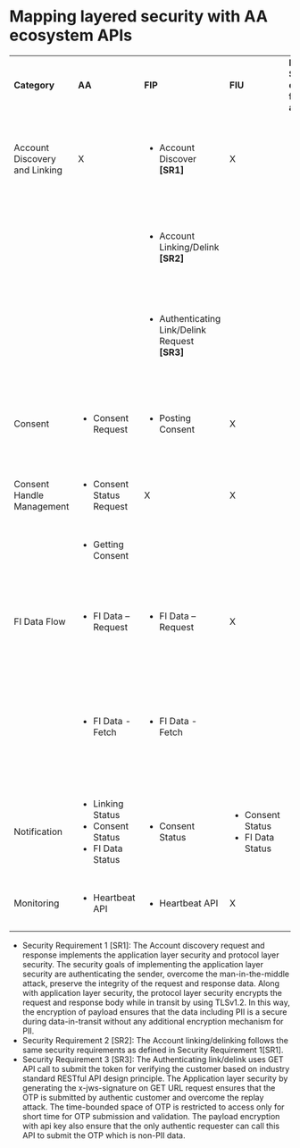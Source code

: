 # Mapping layered security with AA ecosystem APIs

|                               |                                                                                |                                                                             |                                                         |                                                                                                              |
| ----------------------------- | ------------------------------------------------------------------------------ | --------------------------------------------------------------------------- | ------------------------------------------------------- | ------------------------------------------------------------------------------------------------------------ |
| **Category**                  | **AA**                                                                         | **FIP**                                                                     | **FIU**                                                 | **Layered Security consideration for Request and Response**                                                  |
| Account Discovery and Linking | Χ                                                                              | <ul><li>Account Discover <strong>[SR1]</strong></li></ul>                   | Χ                                                       | <ul><li>Application Layer Security</li><li>Protocol Layer Security</li></ul>                                 |
|                               |                                                                                | <ul><li>Account Linking/Delink <strong>[SR2]</strong></li></ul>             |                                                         | <ul><li>Application Layer Security</li><li>Protocol Layer Security</li></ul>                                 |
|                               |                                                                                | <ul><li>Authenticating Link/Delink Request <strong>[SR3]</strong></li></ul> |                                                         | <ul><li>Application Layer Security</li><li>Protocol Layer Security</li></ul>                                 |
| Consent                       | <ul><li>Consent Request</li></ul>                                              | <ul><li>Posting Consent</li></ul>                                           | Χ                                                       | <ul><li>Application Layer Security</li><li>Protocol Layer Security</li></ul>                                 |
| Consent Handle Management     | <ul><li>Consent Status Request</li></ul>                                       | Χ                                                                           | Χ                                                       | <ul><li>Application Layer Security</li></ul>                                                                 |
|                               | <ul><li>Getting Consent</li></ul>                                              |                                                                             |                                                         | <ul><li>Application Layer Security</li></ul>                                                                 |
| FI Data Flow                  | <ul><li>FI Data – Request</li></ul>                                            | <ul><li>FI Data – Request</li></ul>                                         | Χ                                                       | <ul><li>Application Layer Security</li><li>Protocol Layer Security</li></ul>                                 |
|                               | <ul><li>FI Data - Fetch</li></ul>                                              | <ul><li>FI Data - Fetch</li></ul>                                           |                                                         | <ul><li>Business Layer Security</li><li>Application Layer Security</li><li>Protocol Layer Security</li></ul> |
| Notification                  | <ul><li>Linking Status</li><li>Consent Status</li><li>FI Data Status</li></ul> | <ul><li>Consent Status</li></ul>                                            | <ul><li>Consent Status</li><li>FI Data Status</li></ul> | <ul><li>Application Layer Security</li><li>Protocol Layer Security</li></ul>                                 |
| Monitoring                    | <ul><li>Heartbeat API</li></ul>                                                | <ul><li>Heartbeat API</li></ul>                                             | Χ                                                       | <ul><li>Application Layer Security</li></ul>                                                                 |

* Security Requirement 1 \[SR1]: The Account discovery request and response implements the application layer security and protocol layer security. The security goals of implementing the application layer security are authenticating the sender, overcome the man-in-the-middle attack, preserve the integrity of the request and response data. Along with application layer security, the protocol layer security encrypts the request and response body while in transit by using TLSv1.2. In this way, the encryption of payload ensures that the data including PII is a secure during data-in-transit without any additional encryption mechanism for PII.
* Security Requirement 2 \[SR2]: The Account linking/delinking follows the same security requirements as defined in Security Requirement 1\[SR1].
* Security Requirement 3 \[SR3]: The Authenticating link/delink uses GET API call to submit the token for verifying the customer based on industry standard RESTful API design principle. The Application layer security by generating the x-jws-signature on GET URL request ensures that the OTP is submitted by authentic customer and overcome the replay attack. The time-bounded space of OTP is restricted to access only for short time for OTP submission and validation. The payload encryption with api key also ensure that the only authentic requester can call this API to submit the OTP which is non-PII data.

